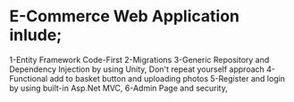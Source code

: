 # E-Commerce Web Application inlude;
1-Entity Framework Code-First
2-Migrations
3-Generic Repository and Dependency Injection by using Unity, Don't repeat yourself approach
4-Functional add to basket button and uploading photos
5-Register and login by using built-in Asp.Net MVC,
6-Admin Page and security,
